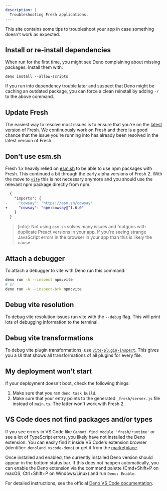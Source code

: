 ```yaml
---
description: |
  Troubleshooting Fresh applications.
---
```


This site contains some tips to troubleshoot your app in case something doesn't
work as expected.

## Install or re-install dependencies

When run for the first time, you might see Deno complaining about missing
packages. Install them with:

```shell
deno install --allow-scripts
```

If you run into dependency trouble later and suspect that Deno might be caching
an outdated package, you can force a clean reinstall by adding `-r` to the above
command.

## Update Fresh

The easiest way to resolve most issues is to ensure that you're on the
[latest version](https://jsr.io/@fresh/core/versions) of Fresh. We continuously
work on Fresh and there is a good chance that the issue you're running into has
already been resolved in the latest version of Fresh.

## Don't use esm.sh

Fresh 1.x heavily relied on [esm.sh](https://esm.sh/) to be able to use npm
packages with Fresh. This continued a bit through the early alpha versions of
Fresh 2. With the move to [`vite`](https://vite.dev/) this is not necessary
anymore and you should use the relevant npm package directly from npm.

```diff deno.json
  {
    "imports": {
-     "cowsay": "https://esm.sh/cowsay"
+     "cowsay": "npm:cowsay@^1.6.0"
    }
  }
```

> [info]: Not using `esm.sh` solves many issues and footguns with duplicate
> Preact versions in your app. If you're seeing strange JavaScript errors in the
> browser in your app than this is likely the cause.

## Attach a debugger

To attach a debugger to vite with Deno run this command:

```sh Terminal
deno run -A --inspect npm:vite
# or
deno run -A --inspect-brk npm:vite
```

## Debug vite resolution

To debug vite resolution issues run vite with the `--debug` flag. This will
print lots of debugging information to the terminal.

## Debug vite transformations

To debug vite plugin transformations, use
[`vite-plugin-inspect`](https://github.com/antfu-collective/vite-plugin-inspect).
This gives you a UI that shows all transformations of all plugins for every
file.

## My deployment won't start

If your deployment doesn't boot, check the following things:

1. Make sure that you ran `deno task build`.
2. Make sure that your entry points to the generated `_fresh/server.js` file
   instead of `main.ts`. The latter won't work with Fresh 2.

## VS Code does not find packages and/or types

If you see errors in VS Code like `Cannot find module 'fresh/runtime'` or see a
lot of TypeScript errors, you likely have not installed the Deno extension. You
can easily find it inside VS Code's extension browser (identifier:
`denoland.vscode-deno`) or get it from the
[marketplace](https://marketplace.visualstudio.com/items?itemName=denoland.vscode-deno).

Once installed and enabled, the currently installed Deno version should appear
in the bottom status bar. If this does not happen automatically, you can enable
the Deno extension via the command palette (Cmd+Shift+P on macOS, Ctrl+Shift+P
on Windows/Linux) and run `Deno: Enable`.

For detailed instructions, see the official
[Deno VS Code documentation](https://docs.deno.com/runtime/reference/vscode/).
